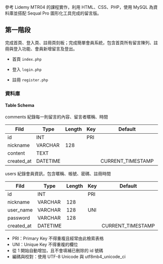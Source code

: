 參考 Lidemy MTR04 的課程實作，利用 HTML、CSS、PHP，使用 MySQL 為資料庫並搭配 Sequal Pro 圖形化工具完成的留言版。

## 第一階段

完成首頁、登入頁、註冊頁刻板；完成簡單會員系統，包含首頁所有留言陳列、註冊與登入功能、會員新增留言及登出。

- 首頁 `index.php` 

- 登入 `login.php`

- 註冊 `register.php`

### 資料庫

 #### Table Schema

comments 紀錄每一則留言的內容、留言者暱稱、時間

| Fild       | Type     | **Length** | Key  | Default           | Extra          |
| ---------- | -------- | ---------- | ---- | ----------------- | -------------- |
| id         | INT      |            | PRI  |                   | auto_increment |
| nickname   | VARCHAR  | 128        |      |                   |                |
| content    | TEXT     |            |      |                   |                |
| created_at | DATETIME |            |      | CURRENT_TIMESTAMP |                |



users 紀錄會員資訊，包含暱稱、帳號、密碼、註冊時間

| Fild       | Type     | Length | Key  | Default           | Extra          |
| ---------- | -------- | ------ | ---- | ----------------- | -------------- |
| id         | INT      |        | PRI  |                   | auto_increment |
| nickname   | VARCHAR  | 128    |      |                   |                |
| user_name  | VARCHAR  | 128    | UNI  |                   |                |
| password   | VARCHAR  | 128    |      |                   |                |
| created_at | DATETIME |        |      | CURRENT_TIMESTAMP |                |



- PRI：Primary Key 不得重複且經常由此檢索表格
- UNI：Unique Key 不得重複的欄位
- 從 1 開始自動增加，且不會填補已刪除的 id 號碼
- 編碼與校對：使用 UTF-8 Unicode 與 utf8mb4_unicode_ci



